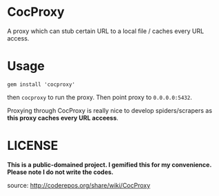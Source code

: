 CocProxy
========

A proxy which can stub certain URL to a local file / caches every URL access.

Usage
===

`gem install 'cocproxy'`

then `cocproxy` to run the proxy. Then point proxy to `0.0.0.0:5432`.

Proxying through CocProxy is really nice to develop spiders/scrapers as **this proxy caches every URL acceess**.

LICENSE
===

**This is a public-domained project. I gemified this for my convenience. Please note I do not write the codes.**

source: http://coderepos.org/share/wiki/CocProxy
